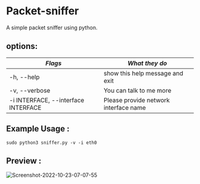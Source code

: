# Packet-sniffer
A simple packet sniffer using python.

## options:

  | *Flags*                          | *What they do*       |
|--------------------------------------|---------------------------------------|
| -h, --help                           | show this help message and exit       |
| -v, --verbose                        | You can talk to me more               |
| -i INTERFACE,  --interface INTERFACE | Please provide network interface name |

## Example Usage :

```
sudo python3 sniffer.py -v -i eth0
```



## Preview :

![Screenshot-2022-10-23-07-07-55](https://user-images.githubusercontent.com/90236635/197389026-0b2a3b4d-7a82-4465-98ec-6bf452f824c4.png)
